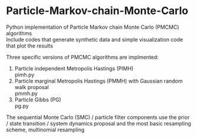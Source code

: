 # Particle-Markov-chain-Monte-Carlo
Python implementation of Particle Markov chain Monte Carlo (PMCMC) algorithms  
Include codes that generate synthetic data and simple visualization code that plot the results

Three specific versions of PMCMC algorithms are implmented:  
1. Particle independent Metropolis Hastings (PIMH)  
   pimh.py   
2. Particle marginal Metropolis Hastings (PMMH) with Gaussian random walk proposal  
   pmmh.py  
3. Particle Gibbs (PG)  
   pg.py

The sequential Monte Carlo (SMC) / particle filter components use the prior / state transition / system dynamics proposal and the most basic resampling scheme, multinomial resampling

